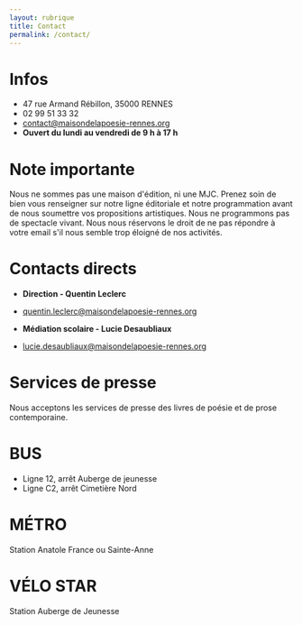 ```yaml
---
layout: rubrique
title: Contact
permalink: /contact/
---
```

# Infos
- 47 rue Armand Rébillon, 35000 RENNES
- 02 99 51 33 32
- contact@maisondelapoesie-rennes.org
- **Ouvert du lundi au vendredi de 9 h à 17 h**

# Note importante
Nous ne sommes pas une maison d'édition, ni une MJC. Prenez soin de bien vous renseigner sur notre ligne éditoriale et notre programmation avant de nous soumettre vos propositions artistiques. Nous ne programmons pas de spectacle vivant. Nous nous réservons le droit de ne pas répondre à votre email s'il nous semble trop éloigné de nos activités.


# Contacts directs
- **Direction - Quentin Leclerc**
- quentin.leclerc@maisondelapoesie-rennes.org

- **Médiation scolaire - Lucie Desaubliaux**
- lucie.desaubliaux@maisondelapoesie-rennes.org


# Services de presse
Nous acceptons les services de presse des livres de poésie et de prose contemporaine.


# BUS
- Ligne 12, arrêt Auberge de jeunesse
- Ligne C2, arrêt Cimetière Nord


# MÉTRO
Station Anatole France ou Sainte-Anne



# VÉLO STAR
Station Auberge de Jeunesse
